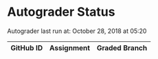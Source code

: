 # Autograder Status
Autograder last run at: October 28, 2018 at 05:20

| GitHub ID | Assignment | Graded Branch |
|-----------|------------|---------------|
